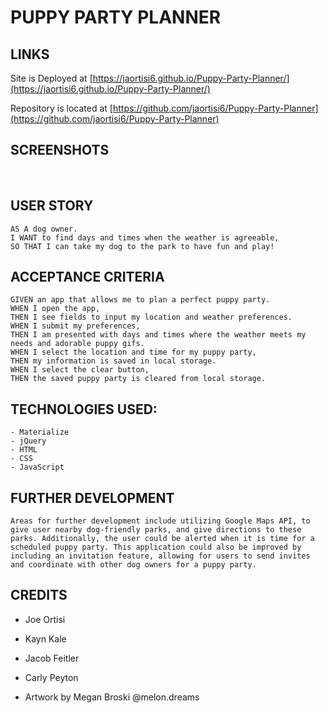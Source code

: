 # PUPPY PARTY PLANNER

## LINKS

Site is Deployed at [https://jaortisi6.github.io/Puppy-Party-Planner/](https://jaortisi6.github.io/Puppy-Party-Planner/)

Repository is located at [https://github.com/jaortisi6/Puppy-Party-Planner](https://github.com/jaortisi6/Puppy-Party-Planner)

## SCREENSHOTS

<img src = "">
<img src = "">
<img src = "">
<img src = "">
<img src = "">

## USER STORY

```
AS A dog owner.
I WANT to find days and times when the weather is agreeable,
SO THAT I can take my dog to the park to have fun and play!
```

## ACCEPTANCE CRITERIA

```
GIVEN an app that allows me to plan a perfect puppy party.
WHEN I open the app,
THEN I see fields to input my location and weather preferences.
WHEN I submit my preferences,
THEN I am presented with days and times where the weather meets my needs and adorable puppy gifs.
WHEN I select the location and time for my puppy party,
THEN my information is saved in local storage.
WHEN I select the clear button,
THEN the saved puppy party is cleared from local storage.
```

## TECHNOLOGIES USED:

```
- Materialize
- jQuery
- HTML
- CSS
- JavaScript
```

## FURTHER DEVELOPMENT

```
Areas for further development include utilizing Google Maps API, to give user nearby dog-friendly parks, and give directions to these parks. Additionally, the user could be alerted when it is time for a scheduled puppy party. This application could also be improved by including an invitation feature, allowing for users to send invites and coordinate with other dog owners for a puppy party.
```

## CREDITS

- Joe Ortisi
- Kayn Kale
- Jacob Feitler
- Carly Peyton

- Artwork by Megan Broski @melon.dreams

